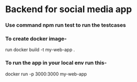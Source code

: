 # Backend for social media app
### Use command npm run test to run the testcases 

### To create docker image-

run docker build -t my-web-app .

### To run the app in your local env run this-

docker run -p 3000:3000 my-web-app  
